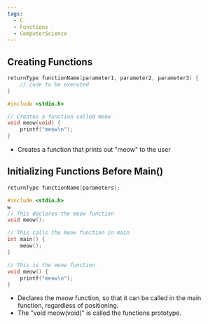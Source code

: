 ```yaml
---
tags:
  - C
  - Functions
  - ComputerScience
---
```

## Creating Functions
``` c
returnType functionName(parameter1, parameter2, parameter3) {
	// code to be executed
}

```


``` c
#include <stdio.h>

// Creates a function called meow
void meow(void) {
	printf("meow\n");
}
```
- Creates a function that prints out "meow" to the user

## Initializing Functions Before Main()
``` c
returnType functionName(parameters);
```


``` c
#include <stdio.h>
w
// This declares the meow function
void meow();

// This calls the meow function in main
int main() {
	meow();
}

// This is the meow function
void meow() {
	printf("meow\n");
}
```
- Declares the meow function, so that it can be called in the main function, regardless of positioning.
- The "void meow(void)" is called the functions prototype.
